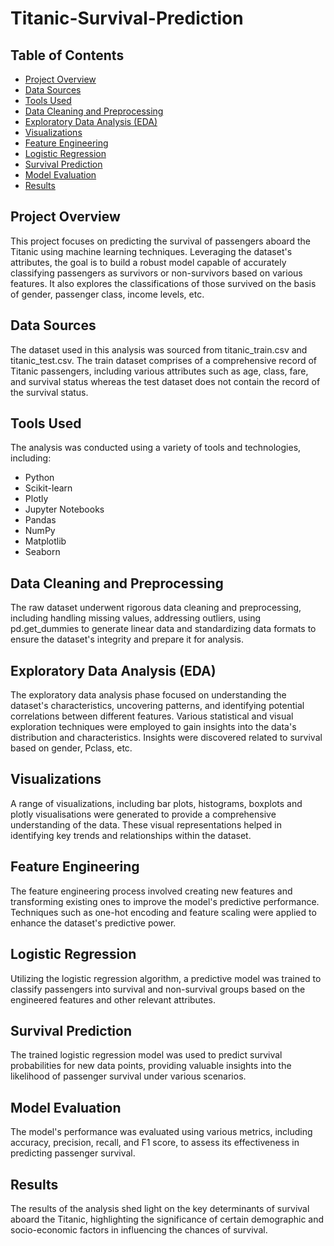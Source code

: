 # Titanic-Survival-Prediction

## Table of Contents
- [Project Overview](#project-overview)
- [Data Sources](#data-sources)
- [Tools Used](#tools-used)
- [Data Cleaning and Preprocessing](#data-cleaning-and-preprocessing)
- [Exploratory Data Analysis (EDA)](#exploratory-data-analysis-eda)
- [Visualizations](#visualizations)
- [Feature Engineering](#feature-engineering)
- [Logistic Regression](#logistic-regression)
- [Survival Prediction](#survival-prediction)
- [Model Evaluation](#model-evaluation)
- [Results](#results)

## Project Overview
This project focuses on predicting the survival of passengers aboard the Titanic using machine learning techniques. Leveraging the dataset's attributes, the goal is to build a robust model capable of accurately classifying passengers as survivors or non-survivors based on various features.
It also explores the classifications of those survived on the basis of gender, passenger class, income levels, etc.

## Data Sources
The dataset used in this analysis was sourced from titanic_train.csv and titanic_test.csv. The train dataset comprises of a comprehensive record of Titanic passengers, including various attributes such as age, class, fare, and survival status whereas the test dataset does not contain the record of the survival status.

## Tools Used
The analysis was conducted using a variety of tools and technologies, including:
- Python
- Scikit-learn
- Plotly
- Jupyter Notebooks
- Pandas
- NumPy
- Matplotlib
- Seaborn

## Data Cleaning and Preprocessing
The raw dataset underwent rigorous data cleaning and preprocessing, including handling missing values, addressing outliers, using pd.get_dummies to generate linear data and standardizing data formats to ensure the dataset's integrity and prepare it for analysis.

## Exploratory Data Analysis (EDA)
The exploratory data analysis phase focused on understanding the dataset's characteristics, uncovering patterns, and identifying potential correlations between different features. Various statistical and visual exploration techniques were employed to gain insights into the data's distribution and characteristics.
Insights were discovered related to survival based on gender, Pclass, etc.

## Visualizations
A range of visualizations, including bar plots, histograms, boxplots and plotly visualisations  were generated to provide a comprehensive understanding of the data. These visual representations helped in identifying key trends and relationships within the dataset.

## Feature Engineering
The feature engineering process involved creating new features and transforming existing ones to improve the model's predictive performance. Techniques such as one-hot encoding and feature scaling were applied to enhance the dataset's predictive power.

## Logistic Regression
Utilizing the logistic regression algorithm, a predictive model was trained to classify passengers into survival and non-survival groups based on the engineered features and other relevant attributes.

## Survival Prediction
The trained logistic regression model was used to predict survival probabilities for new data points, providing valuable insights into the likelihood of passenger survival under various scenarios.

## Model Evaluation
The model's performance was evaluated using various metrics, including accuracy, precision, recall, and F1 score, to assess its effectiveness in predicting passenger survival.

## Results
The results of the analysis shed light on the key determinants of survival aboard the Titanic, highlighting the significance of certain demographic and socio-economic factors in influencing the chances of survival.
